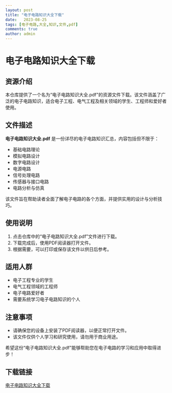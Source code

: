```yaml
---
layout: post
title: "电子电路知识大全下载"
date:   2023-08-25
tags: [电子电路,大全,知识,文件,pdf]
comments: true
author: admin
---
```

# 电子电路知识大全下载

## 资源介绍

本仓库提供了一个名为“电子电路知识大全.pdf”的资源文件下载。该文件涵盖了广泛的电子电路知识，适合电子工程、电气工程及相关领域的学生、工程师和爱好者使用。

## 文件描述

**电子电路知识大全.pdf** 是一份详尽的电子电路知识汇总，内容包括但不限于：

- 基础电路理论
- 模拟电路设计
- 数字电路设计
- 电源电路
- 信号处理电路
- 传感器与接口电路
- 电路分析与仿真

该文件旨在帮助读者全面了解电子电路的各个方面，并提供实用的设计与分析技巧。

## 使用说明

1. 点击仓库中的“电子电路知识大全.pdf”文件进行下载。
2. 下载完成后，使用PDF阅读器打开文件。
3. 根据需要，可以打印或保存该文件以供日后参考。

## 适用人群

- 电子工程专业的学生
- 电气工程领域的工程师
- 电子电路爱好者
- 需要系统学习电子电路知识的个人

## 注意事项

- 请确保您的设备上安装了PDF阅读器，以便正常打开文件。
- 该文件仅供个人学习和研究使用，请勿用于商业用途。

希望这份“电子电路知识大全.pdf”能够帮助您在电子电路的学习和应用中取得进步！

## 下载链接

[电子电路知识大全下载](https://pan.quark.cn/s/eccd97a5ac45)